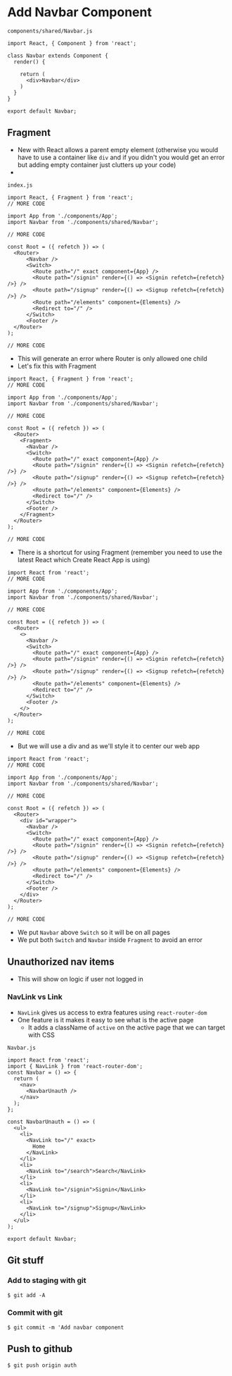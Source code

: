 # Add Navbar Component

`components/shared/Navbar.js`

```
import React, { Component } from 'react';

class Navbar extends Component {
  render() {

    return (
      <div>Navbar</div>
    )
  }
}

export default Navbar;
```

## Fragment
* New with React allows a parent empty element (otherwise you would have to use a container like `div` and if you didn't you would get an error but adding empty container just clutters up your code)
* 
`index.js`

```
import React, { Fragment } from 'react';
// MORE CODE

import App from './components/App';
import Navbar from './components/shared/Navbar';

// MORE CODE

const Root = ({ refetch }) => (
  <Router>
      <Navbar />
      <Switch>
        <Route path="/" exact component={App} />
        <Route path="/signin" render={() => <Signin refetch={refetch} />} />
        <Route path="/signup" render={() => <Signup refetch={refetch} />} />
        <Route path="/elements" component={Elements} />
        <Redirect to="/" />
      </Switch>
      <Footer />
  </Router>
);

// MORE CODE
```

* This will generate an error where Router is only allowed one child
* Let's fix this with Fragment

```
import React, { Fragment } from 'react';
// MORE CODE

import App from './components/App';
import Navbar from './components/shared/Navbar';

// MORE CODE

const Root = ({ refetch }) => (
  <Router>
    <Fragment>
      <Navbar />
      <Switch>
        <Route path="/" exact component={App} />
        <Route path="/signin" render={() => <Signin refetch={refetch} />} />
        <Route path="/signup" render={() => <Signup refetch={refetch} />} />
        <Route path="/elements" component={Elements} />
        <Redirect to="/" />
      </Switch>
      <Footer />
    </Fragment>
  </Router>
);

// MORE CODE
```

* There is a shortcut for using Fragment (remember you need to use the latest React which Create React App is using)

```
import React from 'react';
// MORE CODE

import App from './components/App';
import Navbar from './components/shared/Navbar';

// MORE CODE

const Root = ({ refetch }) => (
  <Router>
    <>
      <Navbar />
      <Switch>
        <Route path="/" exact component={App} />
        <Route path="/signin" render={() => <Signin refetch={refetch} />} />
        <Route path="/signup" render={() => <Signup refetch={refetch} />} />
        <Route path="/elements" component={Elements} />
        <Redirect to="/" />
      </Switch>
      <Footer />
    </>
  </Router>
);

// MORE CODE
```

* But we will use a div and as we'll style it to center our web app

```
import React from 'react';
// MORE CODE

import App from './components/App';
import Navbar from './components/shared/Navbar';

// MORE CODE

const Root = ({ refetch }) => (
  <Router>
    <div id="wrapper">
      <Navbar />
      <Switch>
        <Route path="/" exact component={App} />
        <Route path="/signin" render={() => <Signin refetch={refetch} />} />
        <Route path="/signup" render={() => <Signup refetch={refetch} />} />
        <Route path="/elements" component={Elements} />
        <Redirect to="/" />
      </Switch>
      <Footer />
    </div>
  </Router>
);

// MORE CODE
```

* We put `Navbar` above `Switch` so it will be on all pages
* We put both `Switch` and `Navbar` inside `Fragment` to avoid an error

## Unauthorized nav items
* This will show on logic if user not logged in

### NavLink vs Link
* `NavLink` gives us access to extra features using `react-router-dom`
* One feature is it makes it easy to see what is the active page
  - It adds a className of `active` on the active page that we can target with CSS

`Navbar.js`

```
import React from 'react';
import { NavLink } from 'react-router-dom';
const Navbar = () => {
  return (
    <nav>
      <NavbarUnauth />
    </nav>
  );
};

const NavbarUnauth = () => (
  <ul>
    <li>
      <NavLink to="/" exact>
        Home
      </NavLink>
    </li>
    <li>
      <NavLink to="/search">Search</NavLink>
    </li>
    <li>
      <NavLink to="/signin">Signin</NavLink>
    </li>
    <li>
      <NavLink to="/signup">Signup</NavLink>
    </li>
  </ul>
);

export default Navbar;
```

## Git stuff

### Add to staging with git
`$ git add -A`

### Commit with git
`$ git commit -m 'Add navbar component`

## Push to github
`$ git push origin auth`
